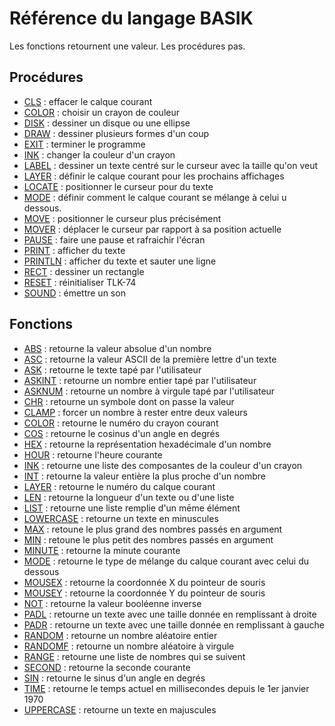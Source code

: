 # Référence du langage BASIK

Les fonctions retournent une valeur. Les procédures pas.

## Procédures

* [CLS](CLS) : effacer le calque courant
* [COLOR](COLOR) : choisir un crayon de couleur
* [DISK](DISK) : dessiner un disque ou une ellipse
* [DRAW](DRAW) : dessiner plusieurs formes d'un coup
* [EXIT](EXIT) : terminer le programme
* [INK](INK) : changer la couleur d'un crayon
* [LABEL](LABEL) : dessiner un texte centré sur le curseur avec la taille qu'on veut
* [LAYER](LAYER) : définir le calque courant pour les prochains affichages
* [LOCATE](LOCATE) : positionner le curseur pour du texte
* [MODE](MODE) : définir comment le calque courant se mélange à celui u dessous.
* [MOVE](MOVE) : positionner le curseur plus précisément
* [MOVER](MOVE) : déplacer le curseur par rapport à sa position actuelle
* [PAUSE](PAUSE) : faire une pause et rafraichir l'écran
* [PRINT](PRINT) : afficher du texte
* [PRINTLN](PRINT) : afficher du texte et sauter une ligne
* [RECT](RECT) : dessiner un rectangle
* [RESET](RESET) : réinitialiser TLK-74
* [SOUND](SOUND) : émettre un son

## Fonctions

* [ABS](ABS) : retourne la valeur absolue d'un nombre
* [ASC](ASC) : retourne la valeur ASCII de la première lettre d'un texte
* [ASK](ASK) : retourne le texte tapé par l'utilisateur
* [ASKINT](ASK) : retourne un nombre entier tapé par l'utilisateur
* [ASKNUM](ASK) : retourne un nombre à virgule tapé par l'utilisateur
* [CHR](CHR) : retourne un symbole dont on passe la valeur
* [CLAMP](CLAMP) : forcer un nombre à rester entre deux valeurs
* [COLOR](COLOR) : retourne le numéro du crayon courant
* [COS](COS) : retourne le cosinus d'un angle en degrés
* [HEX](HEX) : retourne la représentation hexadécimale d'un nombre
* [HOUR](HMS) : retourne l'heure courante
* [INK](INK) : retourne une liste des composantes de la couleur d'un crayon
* [INT](INT) : retourne la valeur entière la plus proche d'un nombre
* [LAYER](LAYER) : retourne le numéro du calque courant
* [LEN](LEN) : retourne la longueur d'un texte ou d'une liste
* [LIST](LIST) : retourne une liste remplie d'un mēme élément
* [LOWERCASE](LOWERCASE) : retourne un texte en minuscules
* [MAX](MAX) : retoune le plus grand des nombres passés en argument
* [MIN](MIN) : retoune le plus petit des nombres passés en argument
* [MINUTE](HMS) : retourne la minute courante
* [MODE](MODE) : retourne le type de mélange du calque courant avec celui du dessous
* [MOUSEX](MOUSE) : retourne la coordonnée X du pointeur de souris
* [MOUSEY](MOUSE) : retourne la coordonnée Y du pointeur de souris
* [NOT](NOT) : retourne la valeur booléenne inverse
* [PADL](PAD) : retourne un texte avec une taille donnée en remplissant à droite
* [PADR](PAD) : retourne un texte avec une taille donnée en remplissant à gauche
* [RANDOM](RANDOM) : retourne un nombre aléatoire entier
* [RANDOMF](RANDOM) : retourne un nombre aléatoire à virgule
* [RANGE](RANGE) : retourne une liste de nombres qui se suivent
* [SECOND](HMS) : retourne la seconde courante
* [SIN](COS) : retourne le sinus d'un angle en degrés
* [TIME](TIME) : retourne le temps actuel en millisecondes depuis le 1er janvier 1970
* [UPPERCASE](UPPERCASE) : retourne un texte en majuscules
